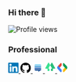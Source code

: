 ### Hi there 👋

![Profile views](https://gpvc.arturio.dev/handsomecoder)

### Professional

<a href="https://www.linkedin.com/in/handsomecoder">
    <img src="assets/icons/linkedin.svg" style="text-decoration: unset" alt="LinkedIn" width="21px"/>
</a>

<a href="https://github.com/HandsomeCoder">
    <img src="assets/icons/github.svg" style="text-decoration: unset" alt="GitHub" width="21px"/>
</a>

<a href="https://stackexchange.com/users/8561300/handsomecoder?tab=accounts">
    <img src="assets/icons/stackexchange.svg" style="text-decoration: unset" alt="Stack Exchange" width="21px"/>
</a>

<a href="https://linktr.ee/handsomecoder">
    <img src="assets/icons/linktree.svg" style="text-decoration: unset" alt="LinkTree" width="21px"/>
</a>

<a href="https://g.dev/hm_shah">
    <img src="assets/icons/gdg.svg" style="text-decoration: unset" alt="Google Developer" width="21px" height="21px"/>
</a>
